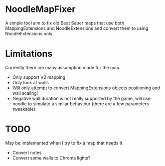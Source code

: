 # NoodleMapFixer
A simple tool aim to fix old Beat Saber maps that use both MappingExtensions and NoodleExtensions and convert them to using NoodleExtensions only

# Limitations
Currently there are many assumption made for the map.
 - Only support V2 mapping
 - Only look at walls
 - Will only attempt to convert MappingExtensions objects positioning and wall scaling!
 - Negative wall duration is not really supported by the game, will use noodle to simulate a similar behaviour (there are a few parameters tweakable)

# TODO
May be implemented when I try to fix a map that needs it
 - Convert notes
 - Convert some walls to Chroma lights?
